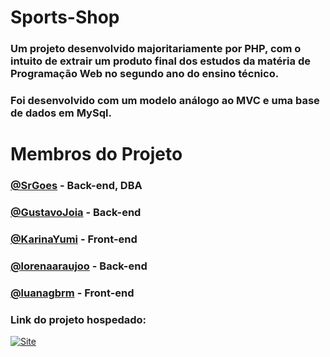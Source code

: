 # Sports-Shop

### Um projeto desenvolvido majoritariamente por PHP, com o intuito de extrair um produto final dos estudos da matéria de Programação Web no segundo ano do ensino técnico. <br>
### Foi desenvolvido com um modelo análogo ao MVC e uma base de dados em MySql.

# Membros do Projeto

### [@SrGoes](https://github.com/SrGoes) - Back-end, DBA <br>
### [@GustavoJoia](https://github.com/GustavoJoia) - Back-end <br>
### [@KarinaYumi](https://github.com/KarinaYumi) - Front-end
### [@lorenaaraujoo](https://github.com/lorenaaraujoo) - Back-end <br>
### [@luanagbrm](https://github.com/luanagbrm) - Front-end

### Link do projeto hospedado:

[![Site](https://img.shields.io/badge/website-000000?style=for-the-badge&logo=About.me&logoColor=white)](http://etec199-2021-gabrielgoes.atwebpages.com/finalpw)

